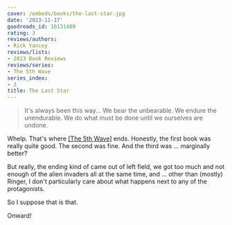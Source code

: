 ```yaml
---
cover: /embeds/books/the-last-star.jpg
date: '2023-11-17'
goodreads_id: 16131489
rating: 3
reviews/authors:
- Rick Yancey
reviews/lists:
- 2023 Book Reviews
reviews/series:
- The 5th Wave
series_index:
- 3
title: The Last Star
---
```

> It's always been this way... We bear the unbearable. We endure the unendurable. We do what must be done until we ourselves are undone.

Whelp. That's where [[The 5th Wave]]() ends. Honestly, the first book was really quite good. The second was fine. And the third was ... marginally better? 

But really, the ending kind of came out of left field, we got too much and not enough of the alien invaders all at the same time, and ... other than (mostly) Ringer, I don't particularly care about what happens next to any of the protagonists. 

So I suppose that is that. 

Onward!
